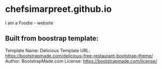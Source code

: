 # chefsimarpreet.github.io
I am a Foodie - website



## Built from boostrap template:
Template Name: Delicious
Template URL: https://bootstrapmade.com/delicious-free-restaurant-bootstrap-theme/
Author: BootstrapMade.com
License: https://bootstrapmade.com/license/
